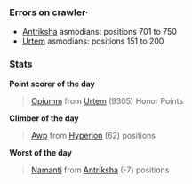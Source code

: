 ### Errors on crawler·
- [Antriksha](/#/ranking/Antriksha) asmodians: positions 701 to 750
- [Urtem](/#/ranking/Urtem) asmodians: positions 151 to 200


### Stats

**Point scorer of the day**
>[Opiumm](/#/character/Urtem/1667043) from [Urtem](/#/ranking/Urtem)  (9305) Honor Points


**Climber of the day**
>[Awp](/#/character/Hyperion/496822) from [Hyperion](/#/ranking/Hyperion)  (62) positions


**Worst of the day**
>[Namanti](/#/character/Antriksha/618257) from [Antriksha](/#/ranking/Antriksha)  (-7) positions


